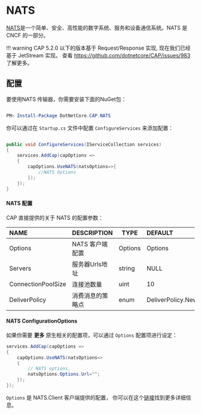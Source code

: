 # NATS

[NATS](https://nats.io/)是一个简单、安全、高性能的数字系统、服务和设备通信系统。NATS 是 CNCF 的一部分。

!!! warning
    CAP 5.2.0 以下的版本基于 Request/Response 实现, 现在我们已经基于  JetStream 实现。
    查看 https://github.com/dotnetcore/CAP/issues/983 了解更多。 

## 配置

要使用NATS 传输器，你需要安装下面的NuGet包：

```powershell

PM> Install-Package DotNetCore.CAP.NATS

```

你可以通过在 `Startup.cs` 文件中配置 `ConfigureServices` 来添加配置：

```csharp

public void ConfigureServices(IServiceCollection services)
{
    services.AddCap(capOptions =>
    {
        capOptions.UseNATS(natsOptions=>{
            //NATS Options
        });
    });
}

```

#### NATS 配置

CAP 直接提供的关于 NATS 的配置参数：


NAME | DESCRIPTION | TYPE | DEFAULT
:---|:---|---|:---
Options | NATS 客户端配置 | Options | Options
Servers | 服务器Urls地址 | string | NULL
ConnectionPoolSize  | 连接池数量 | uint | 10
DeliverPolicy | 消费消息的策略点 | enum | DeliverPolicy.New


#### NATS ConfigurationOptions

如果你需要 **更多** 原生相关的配置项，可以通过 `Options` 配置项进行设定：

```csharp
services.AddCap(capOptions => 
{
    capOptions.UseNATS(natsOptions=>
    {
        // NATS options.
        natsOptions.Options.Url="";
    });
});
```

`Options` 是 NATS.Client 客户端提供的配置， 你可以在这个[链接](http://nats-io.github.io/nats.net/class_n_a_t_s_1_1_client_1_1_options.html)找到更多详细信息。
